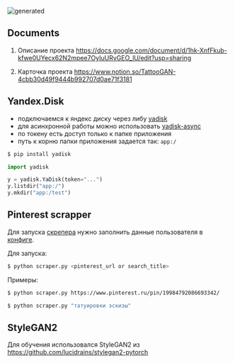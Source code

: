 ![generated](generated.gif)


## Documents

1. Описание проекта https://docs.google.com/document/d/1hk-XnfFkub-kfwe0UYecx62N2mpee7OyIuURyGEO_lU/edit?usp=sharing 

1. Карточка проекта https://www.notion.so/TattooGAN-4cbb30d49f9444b992707d0ae71f3181


## Yandex.Disk

- подключаемся к яндекс диску через либу [yadisk](https://github.com/ivknv/yadisk)
- для асинхронной работы можно использовать [yadisk-async](https://github.com/ivknv/yadisk-async)
- по токену есть доступ только к папке приложения
- путь к корню папки приложения задается так: `app:/`


```bash
$ pip install yadisk
```

```python
import yadisk

y = yadisk.YaDisk(token="...")
y.listdir("app:/")
y.mkdir("app:/test")
```

## Pinterest scrapper

Для запуска [скрепера](pinterest_scraper/scraper.py) нужно заполнить данные пользователя в [конфиге](pinterest_scraper/config.py).

Для запуска:

```bash
$ python scraper.py <pinterest_url or search_title>
```

Примеры:

```bash
$ python scraper.py https://www.pinterest.ru/pin/19984792086693342/

$ python scraper.py "татуировки эскизы"
```

## StyleGAN2

Для обучения использовался StyleGAN2 из https://github.com/lucidrains/stylegan2-pytorch

